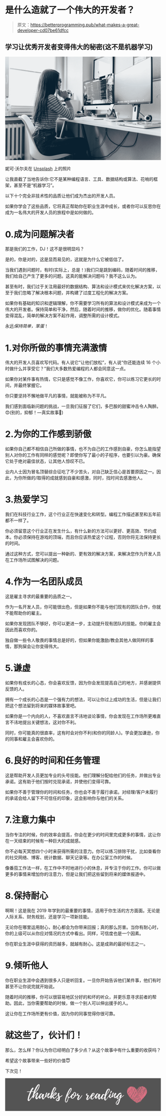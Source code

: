 # 是什么造就了一个伟大的开发者？

> 原文：<https://betterprogramming.pub/what-makes-a-great-developer-cd07be61dfcc>

## 学习让优秀开发者变得伟大的秘密(这不是机器学习)

![](img/45f619f836b58814c16fada490daa25e.png)

妮可·沃尔夫在 [Unsplash](https://unsplash.com?utm_source=medium&utm_medium=referral) 上的照片

让我直截了当地告诉你:它不是某种编程语言、工具、数据结构或算法、花哨的框架，甚至不是“机器学习”。

以下十个完全非技术性的品质让他们成为杰出的开发人员。

如果你学会了这些品质，它将真正帮助你在职业生涯中成长，或者你可以反思你在成为一名伟大的开发人员的旅程中是如何做的。

# 0.成为问题解决者

那是我们的工作，DJ！这不是很明显吗？

是的，你是对的，这是显而易见的，这就是为什么它被低估了。

当我们遇到问题时，有时(实际上，总是！)我们只是跳到编码，随着时间的推移，我们给自己产生了更多的问题。这真的能解决问题吗？我不这么认为。

甚至有时，我们过于关注用最好的数据结构、算法和设计模式来优化解决方案，以至于我们忽略了解决根本问题，并构建了过度工程化的解决方案。

如果你有基础的知识和逻辑理解，你不需要学习所有的算法和设计模式来成为一个伟大的开发者。保持简单和干净，然后，随着时间的推移，做你的优化。随着事情变得混乱，简单的解决方案不起作用，调整所需的设计模式。

永远*保持简单，笨蛋*！

# 1.对你所做的事情充满激情

伟大的开发人员喜欢写代码。有人说它“让他们放松”，有人说“你还能连续 16 个小时做什么并享受它？”我们大多数热爱编程的人都会同意这一点。

如果你对某件事有热情，它只是感觉不像工作，你喜欢它，你可以练习它更长的时间，并最终掌握它。

你只要坚持不懈地做平凡的事情，就能被称为不平凡。

我们感到面临新问题的挑战，一旦我们征服了它们，多巴胺的甜蜜冲击令人陶醉。😍(别的，抑郁！—真实故事🤣)

# 2.为你的工作感到骄傲

如果你自己都不相信自己所做的事情，也不为自己的工作感到自豪，你怎么能指望别人对你的工作有同样的感觉呢？即使你写了最小的子程序，也要引以为豪。确保它处于绝对最佳状态，让其他人惊叹不已。

业内人士因为冒名顶替综合征吃了不少苦头，对自己缺乏信心是首要原因之一。因此，为你所做的/取得的成就感到自豪和感激，同时，找时间去感激他人。

# 3.热爱学习

我们在科技行业工作，这个行业正在快速变化和转型。编程工作描述甚至和五年前都不一样了。

你必须留意这个行业正在发生什么，有什么新的方法可以更好、更高效、节约成本。你必须保持在游戏的顶端，而且你应该热爱这个过程，否则你将无法保持更长的时间。

通过这种方式，您可以提出一种新的、更有效的解决方案，来解决您作为开发人员在工作场所试图解决的问题。

# 4.作为一名团队成员

这是雇主寻求的最重要的品质之一。

作为一名开发人员，你可能很出色，但是如果你不能与他们现有的团队合作，你就不能帮助你的雇主。

如果你发现团队不够好，你可以更进一步，主动提升现有团队的技能。你的雇主会因此而喜欢你的。

独自做一些令人敬畏的事情总是好的，但如果你能激励/教会其他人做同样的事情，那狗屎会让你变得伟大。

# 5.谦虚

如果你有成长的心态，你会喜欢反馈，因为你会发现提高自己的地方，并感谢提供反馈的人。

拥有一个成长的心态是一个强有力的想法，可以让你过上成功的生活，但是让我们把这个想法留到将来的媒体故事里吧。

如果你是一个内向的人，不喜欢直言不讳地谈论事情，你会发现在工作场所更难直言不讳地提出关键想法，这对你不利。

同时，你可能真的很直率，这有时会对你不利(和你的同龄人)。学会更加谦逊，你的同事和雇主会喜欢你的。

# 6.良好的时间和任务管理

这是帮助开发人员更加专业的头号技能。他们理解分配给他们的任务，并做出专业承诺。这有助于他们按时兑现承诺，并使他们变得可靠。

如果你不善于管理你的时间和任务，你也会不善于履行承诺。对经理/客户未履行的承诺会给人留下不可信任的印象，这会影响你与他们的关系。

# 7.注意力集中

当你专注的时候，你的效率会提高，你会在更少的时间里完成更多的事情，这让你在一天结束的时候有一种巨大的成就感。

你不必每天冥想四个小时来获得所需的注意力。你可以练习排除干扰，比如查看你的社交网络、博客、统计数据、聊天记录等。在办公室工作的时候。

像番茄工作法一样，在工作中不时地进行小的休息，并专注于你的工作。你可以做更多的事情来增加你的注意力，但是让我们把这些留到将来的媒体报道中。

# 8.保持耐心

啊啊！这是我在 2019 年学到的最重要的事情，适用于你生活的方方面面。无论是人际关系、财务规划，还是学习一项新技能。

无论你在哪里运用耐心，耐心都会为你带来回报；真的那么厉害。当你有耐心时，你的上级可以从你应对情况的方式中看出。同样，可信度也是一个因素。

你在职业生涯中获得的资历越多，就越有耐心。这是成熟的最好标志之一。

# 9.倾听他人

你在职业生涯中会遇到很多人只是听回复。一旦你开始告诉他们某件事，他们有时甚至不让你说完就开始说。

随着时间的推移，你可以很容易地区分好的和坏的听众，并更乐意寻求前者的帮助。因此，当你需要帮助的时候，做一个别人可以伸出援手的人。

这让你在工作场所更有价值，因为你的同事觉得你很可靠。

# 就这些了，伙计们！

那么，怎么样？你认为你已经明白了多少点？从这个故事中有什么重要的收获吗？

希望这个故事带来一些好的价值😇

下次见！

![](img/227ba2b456b5260cd48eb7d45bf92e7b.png)